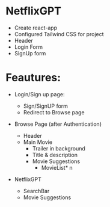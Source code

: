 # NetflixGPT

- Create react-app
- Configured Tailwind CSS for project
- Header
- Login Form
- SignUp form

# Feautures:

- Login/Sign up page:

  - Sign/SignUP form
  - Redirect to Browse page

- Browse Page (after Authentication)

  - Header
  - Main Movie
    - Trailer in background
    - Title & description
    - Movie Suggestions
      - MovieList\* n

- NetflixGPT
  - SearchBar
  - Movie Suggestions
